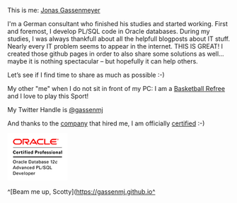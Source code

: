 This is me: [Jonas Gassenmeyer](https://de.linkedin.com/in/jonas-gassenmeyer-804174125)

I'm a German consultant who finished his studies and started working. First and foremost, I develop PL/SQL code in Oracle databases. During my studies, I was always thankfull about all the helpfull blogposts about IT stuff. Nearly every IT problem seems to appear in the internet. THIS IS GREAT! I created those github pages in order to also share some solutions as well…maybe it is nothing spectacular – but hopefully it can help others.

Let’s see if I find time to share as much as possible :-)

My other "me" when I do not sit in front of my PC:
I am a [Basketball Refree](http://www.sv-dreieichenhain.de/abteilungen/basketball/die-abteilung/ansprechpartner/) and I love to play this Sport! 

My Twitter Handle is [@gassenmj](https://twitter.com/gassenmj)

And thanks to the [company](http://www.syntegris.de) that hired me, I am officially [certified](https://www.youracclaim.com/badges/d38f381d-6c1f-4fec-aa37-751663412c73) :-)

![my_certification](https://raw.githubusercontent.com/gassenmj/gassenmj.github.io/master/img/OCP-ODatebase12c-Adv-plsql-clr.gif)



^[Beam me up, Scotty](https://gassenmj.github.io^

